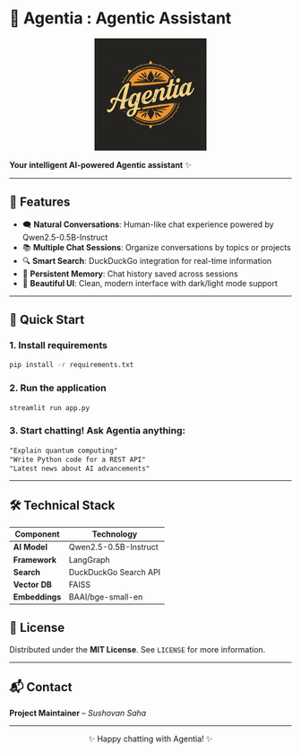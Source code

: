 
# 🤖 Agentia : Agentic Assistant

<div align="center">
  <img src="https://raw.githubusercontent.com/ambideXtrous9/Agentia-Agentic-Chatbot-Assistant/refs/heads/main/agentia.jpg" width="200" alt="Agentia Logo">
</div>

**Your intelligent AI-powered Agentic assistant** ✨

---

## 🌟 Features

- 🗨️ **Natural Conversations**: Human-like chat experience powered by Qwen2.5-0.5B-Instruct  
- 📚 **Multiple Chat Sessions**: Organize conversations by topics or projects  
- 🔍 **Smart Search**: DuckDuckGo integration for real-time information  
- 💾 **Persistent Memory**: Chat history saved across sessions  
- 🎨 **Beautiful UI**: Clean, modern interface with dark/light mode support  

---

## 🚀 Quick Start

### 1. Install requirements
```bash
pip install -r requirements.txt
```

### 2. Run the application
```bash
streamlit run app.py
```

### 3. Start chatting! Ask Agentia anything:
```
"Explain quantum computing"  
"Write Python code for a REST API"  
"Latest news about AI advancements"
```

---

## 🛠️ Technical Stack

| Component     | Technology               |
|---------------|--------------------------|
| **AI Model**  | Qwen2.5-0.5B-Instruct    |
| **Framework** | LangGraph                |
| **Search**    | DuckDuckGo Search API    |
| **Vector DB** | FAISS                    |
| **Embeddings**| BAAI/bge-small-en        |



## 📜 License

Distributed under the **MIT License**. See `LICENSE` for more information.

---

## 📬 Contact

**Project Maintainer** – *Sushovan Saha*

---

<p align="center">✨ Happy chatting with Agentia! ✨</p>

